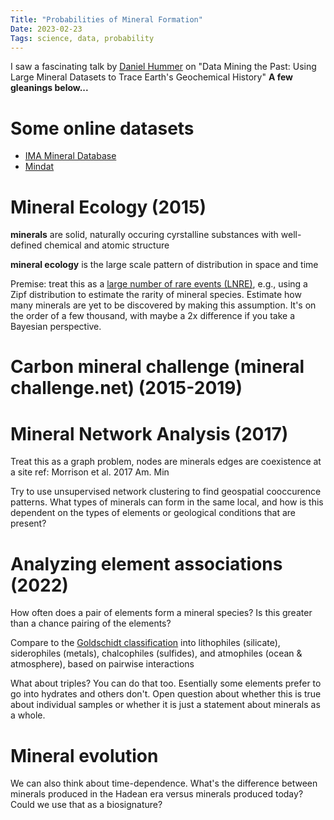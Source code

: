 ```yaml
---
Title: "Probabilities of Mineral Formation"
Date: 2023-02-23
Tags: science, data, probability 
---
```

I saw a fascinating talk by [Daniel Hummer](https://scholar.google.com/citations?hl=en&user=Lc2j6-YAAAAJ&view_op=list_works&sortby=pubdate) on "Data Mining the Past: Using Large Mineral Datasets to Trace Earth's Geochemical History"  **A few gleanings below...**

# Some online datasets

* [IMA Mineral Database](https://rruff.info/ima)
* [Mindat](https://www.mindat.org)

# Mineral Ecology (2015)

**minerals** are solid, naturally occuring cyrstalline substances with well-defined chemical and atomic structure

**mineral ecology** is the large scale pattern of distribution in space and time

Premise:  treat this as a [large number of rare events (LNRE)](https://en.wikipedia.org/wiki/Large_number_of_rare_events), e.g., using a Zipf distribution to estimate the rarity of mineral species.  Estimate how many minerals are yet to be discovered by making this assumption.  It's on the order of a few thousand, with maybe a 2x difference if you take a Bayesian perspective. 

# Carbon mineral challenge (mineral challenge.net) (2015-2019)

# Mineral Network Analysis (2017)

Treat this as a graph problem, nodes are minerals edges are coexistence at a site
ref: Morrison et al. 2017 Am. Min

Try to use unsupervised network clustering to find geospatial cooccurence patterns.  What types of minerals can form in the same local, and how is this dependent on the types of elements or geological conditions that are present? 


# Analyzing element associations (2022)

How often does a pair of elements form a mineral species?  Is this greater than a chance pairing of the elements? 

Compare to the [Goldschidt classification](https://en.wikipedia.org/wiki/Goldschmidt_classification) into lithophiles (silicate), siderophiles (metals), chalcophiles (sulfides), and atmophiles (ocean & atmosphere), based on pairwise interactions

What about triples?  You can do that too.  Esentially some elements prefer to go into hydrates and others don't.  Open question about whether this is true about individual samples or whether it is just a statement about minerals as a whole.

# Mineral evolution

We can also think about time-dependence.  What's the difference between minerals produced in the Hadean era versus minerals  produced today? Could we use that as a biosignature?

